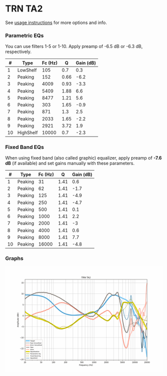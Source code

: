 # TRN TA2
See [usage instructions](https://github.com/jaakkopasanen/AutoEq#usage) for more options and info.

### Parametric EQs
You can use filters 1-5 or 1-10. Apply preamp of -6.5 dB or -6.3 dB, respectively.

|   # | Type      |   Fc (Hz) |    Q |   Gain (dB) |
|-----|-----------|-----------|------|-------------|
|   1 | LowShelf  |       105 | 0.7  |         0.3 |
|   2 | Peaking   |       152 | 0.66 |        -6.2 |
|   3 | Peaking   |      4009 | 0.93 |        -3.3 |
|   4 | Peaking   |      5409 | 1.88 |         6.6 |
|   5 | Peaking   |      8477 | 1.21 |         5.6 |
|   6 | Peaking   |       303 | 1.65 |        -0.9 |
|   7 | Peaking   |       871 | 1.3  |         2.5 |
|   8 | Peaking   |      2033 | 1.65 |        -2.2 |
|   9 | Peaking   |      2921 | 3.72 |         1.9 |
|  10 | HighShelf |     10000 | 0.7  |        -2.3 |

### Fixed Band EQs
When using fixed band (also called graphic) equalizer, apply preamp of **-7.6 dB** (if available) and set gains manually with these parameters.

|   # | Type    |   Fc (Hz) |    Q |   Gain (dB) |
|-----|---------|-----------|------|-------------|
|   1 | Peaking |        31 | 1.41 |         0.6 |
|   2 | Peaking |        62 | 1.41 |        -1.7 |
|   3 | Peaking |       125 | 1.41 |        -4.9 |
|   4 | Peaking |       250 | 1.41 |        -4.7 |
|   5 | Peaking |       500 | 1.41 |         0.1 |
|   6 | Peaking |      1000 | 1.41 |         2.2 |
|   7 | Peaking |      2000 | 1.41 |        -3   |
|   8 | Peaking |      4000 | 1.41 |         0.6 |
|   9 | Peaking |      8000 | 1.41 |         7.7 |
|  10 | Peaking |     16000 | 1.41 |        -4.8 |

### Graphs
![](./TRN%20TA2.png)
